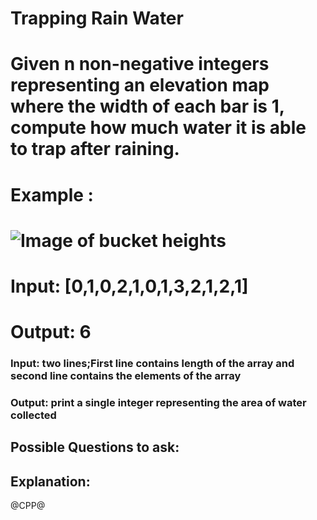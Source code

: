 # Trapping Rain Water
# Given n non-negative integers representing an elevation map where the width of each bar is 1, compute how much water it is able to trap after raining.
# Example :
# ![Image of bucket heights](https://assets.leetcode.com/uploads/2018/10/22/rainwatertrap.png)

# Input: [0,1,0,2,1,0,1,3,2,1,2,1]
# Output: 6
### Input: two lines;First line contains length of the array and second line contains the elements of the array
### Output: print a single integer representing the area of water collected

## Possible Questions to ask:

## Explanation:

@CPP@
